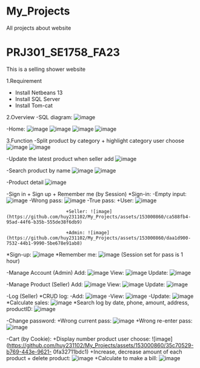 # My_Projects
All projects about website
# PRJ301_SE1758_FA23
This is a selling shower website

1.Requirement
- Install Netbeans 13
- Install SQL Server
- Install Tom-cat

2.Overview
-SQL diagram:
![image](https://github.com/huy231102/My_Projects/assets/153000860/33c4dc00-9df4-437b-9a6b-0e46ac17294c)

-Home:
![image](https://github.com/huy231102/My_Projects/assets/153000860/1ff5d56d-489b-428f-a67d-046030eb934a)
![image](https://github.com/huy231102/My_Projects/assets/153000860/ce89b0e0-b25e-4b68-8c6c-bc810c359b47)
![image](https://github.com/huy231102/My_Projects/assets/153000860/cdb46083-5693-4f86-a9f5-4ff25b23bcaa)
![image](https://github.com/huy231102/My_Projects/assets/153000860/516a004f-210c-40b2-904f-e9069abae3db)

3.Function
-Split product by category + highlight category user choose
![image](https://github.com/huy231102/My_Projects/assets/153000860/7b3b7564-1187-48f9-9616-782e9aa99e97)
![image](https://github.com/huy231102/My_Projects/assets/153000860/5783b6c7-a165-4c77-a473-6c52d55f242e)

-Update the latest product when seller add
![image](https://github.com/huy231102/My_Projects/assets/153000860/2146eada-f0b8-45ff-9048-43d8dad7ae3a)

-Search product by name
![image](https://github.com/huy231102/My_Projects/assets/153000860/8c4ba0ed-0d3d-4394-9763-07367ff3516d)
![image](https://github.com/huy231102/My_Projects/assets/153000860/bfb3e7fb-bc79-4de1-9d0d-4a0cd7fc3ce5)

-Product detail
![image](https://github.com/huy231102/My_Projects/assets/153000860/3f2a8d2b-f153-4277-bc4e-39bed4ae2054)

-Sign in + Sign up + Remember me (by Session)
  *Sign-in: -Empty input: ![image](https://github.com/huy231102/My_Projects/assets/153000860/a1aab19c-ef56-400e-b0fb-c416c17ff920)
            -Wrong pass: ![image](https://github.com/huy231102/My_Projects/assets/153000860/ab8dcbd7-a23c-4dd6-bded-8d48f60c4911)
            -True pass:  +User: ![image](https://github.com/huy231102/My_Projects/assets/153000860/0b79e913-6c89-4f11-9041-9ae356a82130)
  
                          +Seller: ![image](https://github.com/huy231102/My_Projects/assets/153000860/ca588fb4-95ad-44f6-b35b-555de38f6db9)
  
                          +Admin: ![image](https://github.com/huy231102/My_Projects/assets/153000860/daa1d900-7532-44b1-9990-5be678e91ab8)
  *Sign-up: ![image](https://github.com/huy231102/My_Projects/assets/153000860/053ca900-2d51-47fe-877c-45386f92e736)
  *Remember me: ![image](https://github.com/huy231102/My_Projects/assets/153000860/b6818506-817a-44d4-b3cb-d0699a19a56b) (Session set for   pass is 1 hour)

-Manage Account (Admin)
Add: ![image](https://github.com/huy231102/My_Projects/assets/153000860/1e6fa25b-464e-4775-ae54-a17cf9c845ff)
View: ![image](https://github.com/huy231102/My_Projects/assets/153000860/e230c685-3f75-42f5-ad4a-5a0f52fb57dc)
Update: ![image](https://github.com/huy231102/My_Projects/assets/153000860/eaaee863-779c-4113-b7ad-d323058df48c)

-Manage Product (Seller)
Add: ![image](https://github.com/huy231102/My_Projects/assets/153000860/46796af6-53d0-4d86-943e-978f9f3df200)
View: ![image](https://github.com/huy231102/My_Projects/assets/153000860/822f4fd4-e12e-415c-8eb1-4aaf00b42cb8)
Update: ![image](https://github.com/huy231102/My_Projects/assets/153000860/ae03ec48-c93a-44e3-baa9-23ca56962409)

-Log (Seller)
  *CRUD log:  -Add: ![image](https://github.com/huy231102/My_Projects/assets/153000860/087a6b16-d40a-418a-bd2d-5cbc012ee100)
              -View: ![image](https://github.com/huy231102/My_Projects/assets/153000860/418c43da-d280-4d2b-b90f-1cb2ff7d2fe9)
              -Update: ![image](https://github.com/huy231102/My_Projects/assets/153000860/5cbea4b6-1582-4667-82b4-3e69742feec7)
  *Calculate sales: ![image](https://github.com/huy231102/My_Projects/assets/153000860/418c43da-d280-4d2b-b90f-1cb2ff7d2fe9)
  *Search log by date, phone, amount, address, productID:
  ![image](https://github.com/huy231102/My_Projects/assets/153000860/75f7c9e2-1992-4dec-9054-01a176ca7812)

-Change password:
+Wrong current pass: ![image](https://github.com/huy231102/My_Projects/assets/153000860/7fd5cac6-b3a3-4025-8bc2-58a54a507951)
+Wrong re-enter pass: ![image](https://github.com/huy231102/My_Projects/assets/153000860/e2e2a62e-0413-4b04-8245-557c249d8702)

-Cart (by Cookie):
  +Display number product user choose: ![image](https://github.com/huy231102/My_Projects/assets/153000860/35c70529-b769-443e-9621-    0fa32711bdc1)
  +Increase, decrease amount of each product + delete product: ![image](https://github.com/huy231102/My_Projects/assets/153000860/8312166a-9880-4882-8cd5-c4e8ca67d510)
  +Calculate to make a bill: ![image](https://github.com/huy231102/My_Projects/assets/153000860/5453861a-4234-47e9-9d99-d9a346864e16)


  




